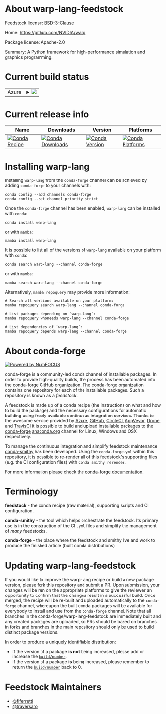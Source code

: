 About warp-lang-feedstock
=========================

Feedstock license: [BSD-3-Clause](https://github.com/conda-forge/warp-lang-feedstock/blob/main/LICENSE.txt)

Home: https://github.com/NVIDIA/warp

Package license: Apache-2.0

Summary: A Python framework for high-performance simulation and graphics programming.

Current build status
====================


<table>
    
  <tr>
    <td>Azure</td>
    <td>
      <details>
        <summary>
          <a href="https://dev.azure.com/conda-forge/feedstock-builds/_build/latest?definitionId=20966&branchName=main">
            <img src="https://dev.azure.com/conda-forge/feedstock-builds/_apis/build/status/warp-lang-feedstock?branchName=main">
          </a>
        </summary>
        <table>
          <thead><tr><th>Variant</th><th>Status</th></tr></thead>
          <tbody><tr>
              <td>linux_64_c_compiler_version11cuda_compilernvcccuda_compiler_version11.8cxx_compiler_version11numpy2.0python3.10.____cpython</td>
              <td>
                <a href="https://dev.azure.com/conda-forge/feedstock-builds/_build/latest?definitionId=20966&branchName=main">
                  <img src="https://dev.azure.com/conda-forge/feedstock-builds/_apis/build/status/warp-lang-feedstock?branchName=main&jobName=linux&configuration=linux%20linux_64_c_compiler_version11cuda_compilernvcccuda_compiler_version11.8cxx_compiler_version11numpy2.0python3.10.____cpython" alt="variant">
                </a>
              </td>
            </tr><tr>
              <td>linux_64_c_compiler_version11cuda_compilernvcccuda_compiler_version11.8cxx_compiler_version11numpy2.0python3.11.____cpython</td>
              <td>
                <a href="https://dev.azure.com/conda-forge/feedstock-builds/_build/latest?definitionId=20966&branchName=main">
                  <img src="https://dev.azure.com/conda-forge/feedstock-builds/_apis/build/status/warp-lang-feedstock?branchName=main&jobName=linux&configuration=linux%20linux_64_c_compiler_version11cuda_compilernvcccuda_compiler_version11.8cxx_compiler_version11numpy2.0python3.11.____cpython" alt="variant">
                </a>
              </td>
            </tr><tr>
              <td>linux_64_c_compiler_version11cuda_compilernvcccuda_compiler_version11.8cxx_compiler_version11numpy2.0python3.12.____cpython</td>
              <td>
                <a href="https://dev.azure.com/conda-forge/feedstock-builds/_build/latest?definitionId=20966&branchName=main">
                  <img src="https://dev.azure.com/conda-forge/feedstock-builds/_apis/build/status/warp-lang-feedstock?branchName=main&jobName=linux&configuration=linux%20linux_64_c_compiler_version11cuda_compilernvcccuda_compiler_version11.8cxx_compiler_version11numpy2.0python3.12.____cpython" alt="variant">
                </a>
              </td>
            </tr><tr>
              <td>linux_64_c_compiler_version11cuda_compilernvcccuda_compiler_version11.8cxx_compiler_version11numpy2.0python3.9.____cpython</td>
              <td>
                <a href="https://dev.azure.com/conda-forge/feedstock-builds/_build/latest?definitionId=20966&branchName=main">
                  <img src="https://dev.azure.com/conda-forge/feedstock-builds/_apis/build/status/warp-lang-feedstock?branchName=main&jobName=linux&configuration=linux%20linux_64_c_compiler_version11cuda_compilernvcccuda_compiler_version11.8cxx_compiler_version11numpy2.0python3.9.____cpython" alt="variant">
                </a>
              </td>
            </tr><tr>
              <td>linux_64_c_compiler_version11cuda_compilernvcccuda_compiler_version11.8cxx_compiler_version11numpy2python3.13.____cp313</td>
              <td>
                <a href="https://dev.azure.com/conda-forge/feedstock-builds/_build/latest?definitionId=20966&branchName=main">
                  <img src="https://dev.azure.com/conda-forge/feedstock-builds/_apis/build/status/warp-lang-feedstock?branchName=main&jobName=linux&configuration=linux%20linux_64_c_compiler_version11cuda_compilernvcccuda_compiler_version11.8cxx_compiler_version11numpy2python3.13.____cp313" alt="variant">
                </a>
              </td>
            </tr><tr>
              <td>linux_64_c_compiler_version13cuda_compilerNonecuda_compiler_versionNonecxx_compiler_version13numpy2.0python3.10.____cpython</td>
              <td>
                <a href="https://dev.azure.com/conda-forge/feedstock-builds/_build/latest?definitionId=20966&branchName=main">
                  <img src="https://dev.azure.com/conda-forge/feedstock-builds/_apis/build/status/warp-lang-feedstock?branchName=main&jobName=linux&configuration=linux%20linux_64_c_compiler_version13cuda_compilerNonecuda_compiler_versionNonecxx_compiler_version13numpy2.0python3.10.____cpython" alt="variant">
                </a>
              </td>
            </tr><tr>
              <td>linux_64_c_compiler_version13cuda_compilerNonecuda_compiler_versionNonecxx_compiler_version13numpy2.0python3.11.____cpython</td>
              <td>
                <a href="https://dev.azure.com/conda-forge/feedstock-builds/_build/latest?definitionId=20966&branchName=main">
                  <img src="https://dev.azure.com/conda-forge/feedstock-builds/_apis/build/status/warp-lang-feedstock?branchName=main&jobName=linux&configuration=linux%20linux_64_c_compiler_version13cuda_compilerNonecuda_compiler_versionNonecxx_compiler_version13numpy2.0python3.11.____cpython" alt="variant">
                </a>
              </td>
            </tr><tr>
              <td>linux_64_c_compiler_version13cuda_compilerNonecuda_compiler_versionNonecxx_compiler_version13numpy2.0python3.12.____cpython</td>
              <td>
                <a href="https://dev.azure.com/conda-forge/feedstock-builds/_build/latest?definitionId=20966&branchName=main">
                  <img src="https://dev.azure.com/conda-forge/feedstock-builds/_apis/build/status/warp-lang-feedstock?branchName=main&jobName=linux&configuration=linux%20linux_64_c_compiler_version13cuda_compilerNonecuda_compiler_versionNonecxx_compiler_version13numpy2.0python3.12.____cpython" alt="variant">
                </a>
              </td>
            </tr><tr>
              <td>linux_64_c_compiler_version13cuda_compilerNonecuda_compiler_versionNonecxx_compiler_version13numpy2.0python3.9.____cpython</td>
              <td>
                <a href="https://dev.azure.com/conda-forge/feedstock-builds/_build/latest?definitionId=20966&branchName=main">
                  <img src="https://dev.azure.com/conda-forge/feedstock-builds/_apis/build/status/warp-lang-feedstock?branchName=main&jobName=linux&configuration=linux%20linux_64_c_compiler_version13cuda_compilerNonecuda_compiler_versionNonecxx_compiler_version13numpy2.0python3.9.____cpython" alt="variant">
                </a>
              </td>
            </tr><tr>
              <td>linux_64_c_compiler_version13cuda_compilerNonecuda_compiler_versionNonecxx_compiler_version13numpy2python3.13.____cp313</td>
              <td>
                <a href="https://dev.azure.com/conda-forge/feedstock-builds/_build/latest?definitionId=20966&branchName=main">
                  <img src="https://dev.azure.com/conda-forge/feedstock-builds/_apis/build/status/warp-lang-feedstock?branchName=main&jobName=linux&configuration=linux%20linux_64_c_compiler_version13cuda_compilerNonecuda_compiler_versionNonecxx_compiler_version13numpy2python3.13.____cp313" alt="variant">
                </a>
              </td>
            </tr><tr>
              <td>linux_64_c_compiler_version13cuda_compilercuda-nvcccuda_compiler_version12.6cxx_compiler_version13numpy2.0python3.10.____cpython</td>
              <td>
                <a href="https://dev.azure.com/conda-forge/feedstock-builds/_build/latest?definitionId=20966&branchName=main">
                  <img src="https://dev.azure.com/conda-forge/feedstock-builds/_apis/build/status/warp-lang-feedstock?branchName=main&jobName=linux&configuration=linux%20linux_64_c_compiler_version13cuda_compilercuda-nvcccuda_compiler_version12.6cxx_compiler_version13numpy2.0python3.10.____cpython" alt="variant">
                </a>
              </td>
            </tr><tr>
              <td>linux_64_c_compiler_version13cuda_compilercuda-nvcccuda_compiler_version12.6cxx_compiler_version13numpy2.0python3.11.____cpython</td>
              <td>
                <a href="https://dev.azure.com/conda-forge/feedstock-builds/_build/latest?definitionId=20966&branchName=main">
                  <img src="https://dev.azure.com/conda-forge/feedstock-builds/_apis/build/status/warp-lang-feedstock?branchName=main&jobName=linux&configuration=linux%20linux_64_c_compiler_version13cuda_compilercuda-nvcccuda_compiler_version12.6cxx_compiler_version13numpy2.0python3.11.____cpython" alt="variant">
                </a>
              </td>
            </tr><tr>
              <td>linux_64_c_compiler_version13cuda_compilercuda-nvcccuda_compiler_version12.6cxx_compiler_version13numpy2.0python3.12.____cpython</td>
              <td>
                <a href="https://dev.azure.com/conda-forge/feedstock-builds/_build/latest?definitionId=20966&branchName=main">
                  <img src="https://dev.azure.com/conda-forge/feedstock-builds/_apis/build/status/warp-lang-feedstock?branchName=main&jobName=linux&configuration=linux%20linux_64_c_compiler_version13cuda_compilercuda-nvcccuda_compiler_version12.6cxx_compiler_version13numpy2.0python3.12.____cpython" alt="variant">
                </a>
              </td>
            </tr><tr>
              <td>linux_64_c_compiler_version13cuda_compilercuda-nvcccuda_compiler_version12.6cxx_compiler_version13numpy2.0python3.9.____cpython</td>
              <td>
                <a href="https://dev.azure.com/conda-forge/feedstock-builds/_build/latest?definitionId=20966&branchName=main">
                  <img src="https://dev.azure.com/conda-forge/feedstock-builds/_apis/build/status/warp-lang-feedstock?branchName=main&jobName=linux&configuration=linux%20linux_64_c_compiler_version13cuda_compilercuda-nvcccuda_compiler_version12.6cxx_compiler_version13numpy2.0python3.9.____cpython" alt="variant">
                </a>
              </td>
            </tr><tr>
              <td>linux_64_c_compiler_version13cuda_compilercuda-nvcccuda_compiler_version12.6cxx_compiler_version13numpy2python3.13.____cp313</td>
              <td>
                <a href="https://dev.azure.com/conda-forge/feedstock-builds/_build/latest?definitionId=20966&branchName=main">
                  <img src="https://dev.azure.com/conda-forge/feedstock-builds/_apis/build/status/warp-lang-feedstock?branchName=main&jobName=linux&configuration=linux%20linux_64_c_compiler_version13cuda_compilercuda-nvcccuda_compiler_version12.6cxx_compiler_version13numpy2python3.13.____cp313" alt="variant">
                </a>
              </td>
            </tr><tr>
              <td>osx_64_numpy2.0python3.10.____cpython</td>
              <td>
                <a href="https://dev.azure.com/conda-forge/feedstock-builds/_build/latest?definitionId=20966&branchName=main">
                  <img src="https://dev.azure.com/conda-forge/feedstock-builds/_apis/build/status/warp-lang-feedstock?branchName=main&jobName=osx&configuration=osx%20osx_64_numpy2.0python3.10.____cpython" alt="variant">
                </a>
              </td>
            </tr><tr>
              <td>osx_64_numpy2.0python3.11.____cpython</td>
              <td>
                <a href="https://dev.azure.com/conda-forge/feedstock-builds/_build/latest?definitionId=20966&branchName=main">
                  <img src="https://dev.azure.com/conda-forge/feedstock-builds/_apis/build/status/warp-lang-feedstock?branchName=main&jobName=osx&configuration=osx%20osx_64_numpy2.0python3.11.____cpython" alt="variant">
                </a>
              </td>
            </tr><tr>
              <td>osx_64_numpy2.0python3.12.____cpython</td>
              <td>
                <a href="https://dev.azure.com/conda-forge/feedstock-builds/_build/latest?definitionId=20966&branchName=main">
                  <img src="https://dev.azure.com/conda-forge/feedstock-builds/_apis/build/status/warp-lang-feedstock?branchName=main&jobName=osx&configuration=osx%20osx_64_numpy2.0python3.12.____cpython" alt="variant">
                </a>
              </td>
            </tr><tr>
              <td>osx_64_numpy2.0python3.9.____cpython</td>
              <td>
                <a href="https://dev.azure.com/conda-forge/feedstock-builds/_build/latest?definitionId=20966&branchName=main">
                  <img src="https://dev.azure.com/conda-forge/feedstock-builds/_apis/build/status/warp-lang-feedstock?branchName=main&jobName=osx&configuration=osx%20osx_64_numpy2.0python3.9.____cpython" alt="variant">
                </a>
              </td>
            </tr><tr>
              <td>osx_64_numpy2python3.13.____cp313</td>
              <td>
                <a href="https://dev.azure.com/conda-forge/feedstock-builds/_build/latest?definitionId=20966&branchName=main">
                  <img src="https://dev.azure.com/conda-forge/feedstock-builds/_apis/build/status/warp-lang-feedstock?branchName=main&jobName=osx&configuration=osx%20osx_64_numpy2python3.13.____cp313" alt="variant">
                </a>
              </td>
            </tr><tr>
              <td>win_64_cuda_compilerNonecuda_compiler_versionNonenumpy2.0python3.10.____cpython</td>
              <td>
                <a href="https://dev.azure.com/conda-forge/feedstock-builds/_build/latest?definitionId=20966&branchName=main">
                  <img src="https://dev.azure.com/conda-forge/feedstock-builds/_apis/build/status/warp-lang-feedstock?branchName=main&jobName=win&configuration=win%20win_64_cuda_compilerNonecuda_compiler_versionNonenumpy2.0python3.10.____cpython" alt="variant">
                </a>
              </td>
            </tr><tr>
              <td>win_64_cuda_compilerNonecuda_compiler_versionNonenumpy2.0python3.11.____cpython</td>
              <td>
                <a href="https://dev.azure.com/conda-forge/feedstock-builds/_build/latest?definitionId=20966&branchName=main">
                  <img src="https://dev.azure.com/conda-forge/feedstock-builds/_apis/build/status/warp-lang-feedstock?branchName=main&jobName=win&configuration=win%20win_64_cuda_compilerNonecuda_compiler_versionNonenumpy2.0python3.11.____cpython" alt="variant">
                </a>
              </td>
            </tr><tr>
              <td>win_64_cuda_compilerNonecuda_compiler_versionNonenumpy2.0python3.12.____cpython</td>
              <td>
                <a href="https://dev.azure.com/conda-forge/feedstock-builds/_build/latest?definitionId=20966&branchName=main">
                  <img src="https://dev.azure.com/conda-forge/feedstock-builds/_apis/build/status/warp-lang-feedstock?branchName=main&jobName=win&configuration=win%20win_64_cuda_compilerNonecuda_compiler_versionNonenumpy2.0python3.12.____cpython" alt="variant">
                </a>
              </td>
            </tr><tr>
              <td>win_64_cuda_compilerNonecuda_compiler_versionNonenumpy2.0python3.9.____cpython</td>
              <td>
                <a href="https://dev.azure.com/conda-forge/feedstock-builds/_build/latest?definitionId=20966&branchName=main">
                  <img src="https://dev.azure.com/conda-forge/feedstock-builds/_apis/build/status/warp-lang-feedstock?branchName=main&jobName=win&configuration=win%20win_64_cuda_compilerNonecuda_compiler_versionNonenumpy2.0python3.9.____cpython" alt="variant">
                </a>
              </td>
            </tr><tr>
              <td>win_64_cuda_compilerNonecuda_compiler_versionNonenumpy2python3.13.____cp313</td>
              <td>
                <a href="https://dev.azure.com/conda-forge/feedstock-builds/_build/latest?definitionId=20966&branchName=main">
                  <img src="https://dev.azure.com/conda-forge/feedstock-builds/_apis/build/status/warp-lang-feedstock?branchName=main&jobName=win&configuration=win%20win_64_cuda_compilerNonecuda_compiler_versionNonenumpy2python3.13.____cp313" alt="variant">
                </a>
              </td>
            </tr><tr>
              <td>win_64_cuda_compilercuda-nvcccuda_compiler_version12.6numpy2.0python3.10.____cpython</td>
              <td>
                <a href="https://dev.azure.com/conda-forge/feedstock-builds/_build/latest?definitionId=20966&branchName=main">
                  <img src="https://dev.azure.com/conda-forge/feedstock-builds/_apis/build/status/warp-lang-feedstock?branchName=main&jobName=win&configuration=win%20win_64_cuda_compilercuda-nvcccuda_compiler_version12.6numpy2.0python3.10.____cpython" alt="variant">
                </a>
              </td>
            </tr><tr>
              <td>win_64_cuda_compilercuda-nvcccuda_compiler_version12.6numpy2.0python3.11.____cpython</td>
              <td>
                <a href="https://dev.azure.com/conda-forge/feedstock-builds/_build/latest?definitionId=20966&branchName=main">
                  <img src="https://dev.azure.com/conda-forge/feedstock-builds/_apis/build/status/warp-lang-feedstock?branchName=main&jobName=win&configuration=win%20win_64_cuda_compilercuda-nvcccuda_compiler_version12.6numpy2.0python3.11.____cpython" alt="variant">
                </a>
              </td>
            </tr><tr>
              <td>win_64_cuda_compilercuda-nvcccuda_compiler_version12.6numpy2.0python3.12.____cpython</td>
              <td>
                <a href="https://dev.azure.com/conda-forge/feedstock-builds/_build/latest?definitionId=20966&branchName=main">
                  <img src="https://dev.azure.com/conda-forge/feedstock-builds/_apis/build/status/warp-lang-feedstock?branchName=main&jobName=win&configuration=win%20win_64_cuda_compilercuda-nvcccuda_compiler_version12.6numpy2.0python3.12.____cpython" alt="variant">
                </a>
              </td>
            </tr><tr>
              <td>win_64_cuda_compilercuda-nvcccuda_compiler_version12.6numpy2.0python3.9.____cpython</td>
              <td>
                <a href="https://dev.azure.com/conda-forge/feedstock-builds/_build/latest?definitionId=20966&branchName=main">
                  <img src="https://dev.azure.com/conda-forge/feedstock-builds/_apis/build/status/warp-lang-feedstock?branchName=main&jobName=win&configuration=win%20win_64_cuda_compilercuda-nvcccuda_compiler_version12.6numpy2.0python3.9.____cpython" alt="variant">
                </a>
              </td>
            </tr><tr>
              <td>win_64_cuda_compilercuda-nvcccuda_compiler_version12.6numpy2python3.13.____cp313</td>
              <td>
                <a href="https://dev.azure.com/conda-forge/feedstock-builds/_build/latest?definitionId=20966&branchName=main">
                  <img src="https://dev.azure.com/conda-forge/feedstock-builds/_apis/build/status/warp-lang-feedstock?branchName=main&jobName=win&configuration=win%20win_64_cuda_compilercuda-nvcccuda_compiler_version12.6numpy2python3.13.____cp313" alt="variant">
                </a>
              </td>
            </tr>
          </tbody>
        </table>
      </details>
    </td>
  </tr>
</table>

Current release info
====================

| Name | Downloads | Version | Platforms |
| --- | --- | --- | --- |
| [![Conda Recipe](https://img.shields.io/badge/recipe-warp--lang-green.svg)](https://anaconda.org/conda-forge/warp-lang) | [![Conda Downloads](https://img.shields.io/conda/dn/conda-forge/warp-lang.svg)](https://anaconda.org/conda-forge/warp-lang) | [![Conda Version](https://img.shields.io/conda/vn/conda-forge/warp-lang.svg)](https://anaconda.org/conda-forge/warp-lang) | [![Conda Platforms](https://img.shields.io/conda/pn/conda-forge/warp-lang.svg)](https://anaconda.org/conda-forge/warp-lang) |

Installing warp-lang
====================

Installing `warp-lang` from the `conda-forge` channel can be achieved by adding `conda-forge` to your channels with:

```
conda config --add channels conda-forge
conda config --set channel_priority strict
```

Once the `conda-forge` channel has been enabled, `warp-lang` can be installed with `conda`:

```
conda install warp-lang
```

or with `mamba`:

```
mamba install warp-lang
```

It is possible to list all of the versions of `warp-lang` available on your platform with `conda`:

```
conda search warp-lang --channel conda-forge
```

or with `mamba`:

```
mamba search warp-lang --channel conda-forge
```

Alternatively, `mamba repoquery` may provide more information:

```
# Search all versions available on your platform:
mamba repoquery search warp-lang --channel conda-forge

# List packages depending on `warp-lang`:
mamba repoquery whoneeds warp-lang --channel conda-forge

# List dependencies of `warp-lang`:
mamba repoquery depends warp-lang --channel conda-forge
```


About conda-forge
=================

[![Powered by
NumFOCUS](https://img.shields.io/badge/powered%20by-NumFOCUS-orange.svg?style=flat&colorA=E1523D&colorB=007D8A)](https://numfocus.org)

conda-forge is a community-led conda channel of installable packages.
In order to provide high-quality builds, the process has been automated into the
conda-forge GitHub organization. The conda-forge organization contains one repository
for each of the installable packages. Such a repository is known as a *feedstock*.

A feedstock is made up of a conda recipe (the instructions on what and how to build
the package) and the necessary configurations for automatic building using freely
available continuous integration services. Thanks to the awesome service provided by
[Azure](https://azure.microsoft.com/en-us/services/devops/), [GitHub](https://github.com/),
[CircleCI](https://circleci.com/), [AppVeyor](https://www.appveyor.com/),
[Drone](https://cloud.drone.io/welcome), and [TravisCI](https://travis-ci.com/)
it is possible to build and upload installable packages to the
[conda-forge](https://anaconda.org/conda-forge) [anaconda.org](https://anaconda.org/)
channel for Linux, Windows and OSX respectively.

To manage the continuous integration and simplify feedstock maintenance
[conda-smithy](https://github.com/conda-forge/conda-smithy) has been developed.
Using the ``conda-forge.yml`` within this repository, it is possible to re-render all of
this feedstock's supporting files (e.g. the CI configuration files) with ``conda smithy rerender``.

For more information please check the [conda-forge documentation](https://conda-forge.org/docs/).

Terminology
===========

**feedstock** - the conda recipe (raw material), supporting scripts and CI configuration.

**conda-smithy** - the tool which helps orchestrate the feedstock.
                   Its primary use is in the construction of the CI ``.yml`` files
                   and simplify the management of *many* feedstocks.

**conda-forge** - the place where the feedstock and smithy live and work to
                  produce the finished article (built conda distributions)


Updating warp-lang-feedstock
============================

If you would like to improve the warp-lang recipe or build a new
package version, please fork this repository and submit a PR. Upon submission,
your changes will be run on the appropriate platforms to give the reviewer an
opportunity to confirm that the changes result in a successful build. Once
merged, the recipe will be re-built and uploaded automatically to the
`conda-forge` channel, whereupon the built conda packages will be available for
everybody to install and use from the `conda-forge` channel.
Note that all branches in the conda-forge/warp-lang-feedstock are
immediately built and any created packages are uploaded, so PRs should be based
on branches in forks and branches in the main repository should only be used to
build distinct package versions.

In order to produce a uniquely identifiable distribution:
 * If the version of a package **is not** being increased, please add or increase
   the [``build/number``](https://docs.conda.io/projects/conda-build/en/latest/resources/define-metadata.html#build-number-and-string).
 * If the version of a package **is** being increased, please remember to return
   the [``build/number``](https://docs.conda.io/projects/conda-build/en/latest/resources/define-metadata.html#build-number-and-string)
   back to 0.

Feedstock Maintainers
=====================

* [@flferretti](https://github.com/flferretti/)
* [@traversaro](https://github.com/traversaro/)

